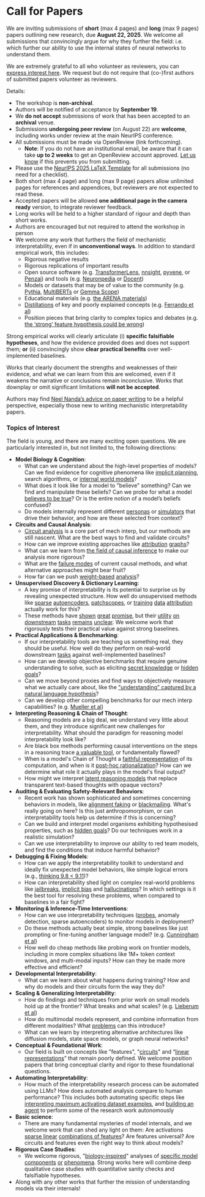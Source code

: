 # Call for Papers
We are inviting submissions of **short** (max 4 pages) and **long** (max 9 pages) papers outlining new research, due **August 22, 2025**. We welcome all submissions that convincingly argue for why they further the field: i.e. which further our ability to use the internal states of neural networks to understand them. 

We are extremely grateful to all who volunteer as reviewers, you can [express interest here](https://www.google.com/url?q=https://docs.google.com/forms/d/e/1FAIpQLSdiw1SJllzoTz_nqzDTzTOGb9DV3W_truQyh-WvYj_QGIi7Mg/viewform?usp%3Ddialog&sa=D&source=editors&ust=1752563459584549&usg=AOvVaw0i8tLGEpc9CfWGhJHRYkAJ). We request but do not require that (co-)first authors of submitted papers volunteer as reviewers. 

Details: 
* The workshop is **non-archival**.
* Authors will be notified of acceptance by **September 19**.
* We **do not accept** submissions of work that has been accepted to an **archival** venue.
* Submissions **undergoing peer review** (on August 22) are **welcome**, including works under review at the main NeurIPS conference.
* All submissions must be made via OpenReview (link forthcoming).
  * **Note**: If you do not have an institutional email, be aware that it can take **up to 2 weeks** to get an OpenReview account approved. [Let us know](mailto:neurips2025@mechinterpworkshop.com) if this prevents you from submitting.
* Please use the [NeurIPS 2025 LaTeX Template](https://www.google.com/url?q=https://media.neurips.cc/Conferences/NeurIPS2025/Styles.zip&sa=D&source=editors&ust=1752563459588378&usg=AOvVaw1_0NQ3OER86fGdZP-HPZYb) for all submissions (no need for a checklist).
* Both short (max 4 page) and long (max 9 page) papers allow unlimited pages for references and appendices, but reviewers are not expected to read these.
* Accepted papers will be allowed **one additional page in the camera ready** version, to integrate reviewer feedback.
* Long works will be held to a higher standard of rigour and depth than short works.
* Authors are encouraged but not required to attend the workshop in person
* We welcome any work that furthers the field of mechanistic interpretability, even if in **unconventional ways**. In addition to standard empirical work, this includes:
  * Rigorous negative results
  * Rigorous replications of important results
  * Open source software (e.g. [TransformerLens](https://www.google.com/url?q=https://github.com/neelnanda-io/TransformerLens&sa=D&source=editors&ust=1752563459590625&usg=AOvVaw2NhLrpEYR6_8syHDUenH98), [nnsight](https://www.google.com/url?q=https://github.com/ndif-team/nnsight&sa=D&source=editors&ust=1752563459590826&usg=AOvVaw0hTjvOHp_ckB-9g2NgkPc1), [pyvene](https://www.google.com/url?q=https://github.com/stanfordnlp/pyvene/tree/main/pyvene/models/mlp&sa=D&source=editors&ust=1752563459591008&usg=AOvVaw10dgYSxU80rrkZazf68C3o), or [Penzai](https://www.google.com/url?q=https://github.com/google-deepmind/penzai&sa=D&source=editors&ust=1752563459591192&usg=AOvVaw1ANOlGL8oRq4vEQPtvk9y7)) and tools (e.g. [Neuronpedia](https://www.google.com/url?q=http://neuronpedia.org&sa=D&source=editors&ust=1752563459591326&usg=AOvVaw0gStnpLZzb7tPubaY1BgdR) or [Docent](https://www.google.com/url?q=https://transluce.org/introducing-docent&sa=D&source=editors&ust=1752563459591542&usg=AOvVaw24EQpfUGl9hSyvJky7QgVU))
  * Models or datasets that may be of value to the community (e.g. [Pythia](https://www.google.com/url?q=https://arxiv.org/abs/2304.01373&sa=D&source=editors&ust=1752563459591918&usg=AOvVaw1tq94vEXXHoEJKcubhCIgF), [MultiBERTs](https://www.google.com/url?q=https://arxiv.org/abs/2106.16163&sa=D&source=editors&ust=1752563459592044&usg=AOvVaw1hUF9_XOna2OkvX5E9XLu5) or [Gemma Scope](https://www.google.com/url?q=https://arxiv.org/abs/2408.05147&sa=D&source=editors&ust=1752563459592154&usg=AOvVaw15qoBU7hfDpBOSsNb7AsDE))
  * Educational materials (e.g. [the ARENA materials](https://www.google.com/url?q=https://arena3-chapter1-transformer-interp.streamlit.app/&sa=D&source=editors&ust=1752563459592420&usg=AOvVaw2Y4nk8Le6v47MhWYO5UqYk))
  * [Distillations](https://www.google.com/url?q=https://distill.pub/2017/research-debt/&sa=D&source=editors&ust=1752563459592585&usg=AOvVaw2zrdLR7JWlwSrdfoxP2kZH) of key and poorly explained concepts (e.g. [Ferrando et al](https://www.google.com/url?q=https://arxiv.org/abs/2405.00208&sa=D&source=editors&ust=1752563459592803&usg=AOvVaw1NohixEmCz89iJORrm7ac-))
  * Position pieces that bring clarity to complex topics and debates (e.g. [the ‘strong’ feature hypothesis could be wrong](https://www.google.com/url?q=https://www.alignmentforum.org/posts/tojtPCCRpKLSHBdpn/the-strong-feature-hypothesis-could-be-wrong&sa=D&source=editors&ust=1752563459593378&usg=AOvVaw1UEbPbi105YEgiXys7qKff))

Strong empirical works will clearly articulate (i) **specific falsifiable hypotheses**, and how the evidence provided does and does not support them; **or** (ii) convincingly show **clear practical benefits** over well-implemented baselines. 

Works that clearly document the strengths and weaknesses of their evidence, and what we can learn from this are welcomed, even if it weakens the narrative or conclusions remain inconclusive. Works that downplay or omit significant limitations **will not be accepted**. 

Authors may find [Neel Nanda’s advice on paper writing](https://www.google.com/url?q=https://www.alignmentforum.org/posts/eJGptPbbFPZGLpjsp/highly-opinionated-advice-on-how-to-write-ml-papers&sa=D&source=editors&ust=1752563459595884&usg=AOvVaw3ObAzeTjKbDXDjSMJeNvr0) to be a helpful perspective, especially those new to writing mechanistic interpretability papers. 
### Topics of Interest
The field is young, and there are many exciting open questions. We are particularly interested in, but not limited to, the following directions: 
* **Model Biology & Cognition**:
  * What can we understand about the high-level properties of models? Can we find evidence for cognitive phenomena like [implicit planning](https://www.google.com/url?q=https://transformer-circuits.pub/2025/attribution-graphs/biology.html%23dives-poems&sa=D&source=editors&ust=1752563459597867&usg=AOvVaw2yOApKvYK6ueLf65u5DIZD), search algorithms, or [internal world models](https://www.google.com/url?q=https://arxiv.org/abs/2210.13382&sa=D&source=editors&ust=1752563459598200&usg=AOvVaw0z_sbukVGbFdiKjr2X0Kxd)?
  * What does it look like for a model to "believe" something? Can we find and manipulate these beliefs? Can we probe for what a model [believes to be true](https://www.google.com/url?q=https://arxiv.org/abs/2310.06824&sa=D&source=editors&ust=1752563459598657&usg=AOvVaw13LkhCvcR5W4E8mTLzgaQZ)? Or is the entire notion of a model’s beliefs confused?
  * Do models internally represent different [personas](https://www.google.com/url?q=https://arxiv.org/abs/2406.12094&sa=D&source=editors&ust=1752563459599031&usg=AOvVaw1PZOCgS7p-rJxPlQ-rJFn2) or [simulators](https://www.google.com/url?q=https://www.nature.com/articles/s41586-023-06647-8&sa=D&source=editors&ust=1752563459599170&usg=AOvVaw1_Ot6NLytKqinTDHlzb3xz) that drive their behavior, and how are these selected from context?
* **Circuits and Causal Analysis**:
  * [Circuit analysis](https://www.google.com/url?q=https://distill.pub/2020/circuits/zoom-in/&sa=D&source=editors&ust=1752563459599766&usg=AOvVaw2J1sTIYQa_C6eGUQZhsPHw) is a core part of mech interp, but our methods are still nascent. What are the best ways to find and validate circuits?
  * How can we improve existing approaches like [attribution](https://www.google.com/url?q=https://arxiv.org/abs/2406.11944&sa=D&source=editors&ust=1752563459600306&usg=AOvVaw1Q2f157x5_3CrV49OGAtDx) [graphs](https://www.google.com/url?q=https://transformer-circuits.pub/2025/attribution-graphs/methods.html&sa=D&source=editors&ust=1752563459600473&usg=AOvVaw0ekFmToqKlgbBMauFDnpNZ)?
  * What can we learn from [the field of causal inference](https://www.google.com/url?q=https://arxiv.org/abs/2407.04690&sa=D&source=editors&ust=1752563459600916&usg=AOvVaw0HfbN06VEM7O1zvk_NMOIP) to make our analysis more rigorous?
  * What are the [failure modes](https://www.google.com/url?q=https://arxiv.org/abs/2307.15771&sa=D&source=editors&ust=1752563459601433&usg=AOvVaw3GBNkitEj6rH2O2q5gxQak) of current causal methods, and what alternative approaches might bear fruit?
  * How far can we push [weight-based](https://www.google.com/url?q=https://arxiv.org/abs/2301.05217&sa=D&source=editors&ust=1752563459601950&usg=AOvVaw3RYDYaq5ud8rtdqiVKcDhD) [analysis](https://www.google.com/url?q=https://arxiv.org/abs/2410.08417&sa=D&source=editors&ust=1752563459602137&usg=AOvVaw3j6tr953CuWOhQBamYjFVA)?
* **Unsupervised Discovery & Dictionary Learning**:
  * A key promise of interpretability is its potential to surprise us by revealing unexpected structure. How well do unsupervised methods like [sparse](https://www.google.com/url?q=https://arxiv.org/abs/2103.15949&sa=D&source=editors&ust=1752563459602933&usg=AOvVaw2goYjoq9cVjz21NjsqNOtM) [autoencoders](https://www.google.com/url?q=https://transformer-circuits.pub/2023/monosemantic-features&sa=D&source=editors&ust=1752563459603151&usg=AOvVaw3ZCy3UmucaUw3-FKI9Pxud), [patch](https://www.google.com/url?q=https://arxiv.org/abs/2401.06102&sa=D&source=editors&ust=1752563459603304&usg=AOvVaw2g0CAKkU-01jmIhJpCelAv)[scopes](https://www.google.com/url?q=https://arxiv.org/abs/2403.10949v2&sa=D&source=editors&ust=1752563459603393&usg=AOvVaw2lznG-8z5LoJC2JCspe8uq), or [training](https://www.google.com/url?q=https://proceedings.mlr.press/v70/koh17a?ref%3Dhttps://githubhelp.com&sa=D&source=editors&ust=1752563459603533&usg=AOvVaw2sTZbDMxQidj7ELNrNmyo1) [data](https://www.google.com/url?q=https://arxiv.org/abs/2308.03296&sa=D&source=editors&ust=1752563459603653&usg=AOvVaw2SWsQJxK-BjojafbgRaocO) [attribution](https://www.google.com/url?q=https://arxiv.org/abs/2205.11482&sa=D&source=editors&ust=1752563459603790&usg=AOvVaw0lsIrGilMg57GpweGfEbNQ) actually work for this?
  * These methods have [shown](https://www.google.com/url?q=https://transformer-circuits.pub/2024/scaling-monosemanticity/index.html&sa=D&source=editors&ust=1752563459604125&usg=AOvVaw3oczqJgwu03vIuBwbZgAwn) [great](https://www.google.com/url?q=https://transformer-circuits.pub/2025/attribution-graphs/biology.html&sa=D&source=editors&ust=1752563459604270&usg=AOvVaw3xOX59ZHRHTX0r7mzDPu55) [promise](https://www.google.com/url?q=https://arxiv.org/abs/2503.10965&sa=D&source=editors&ust=1752563459604376&usg=AOvVaw2_kwgLdIaw9BTmUjPXFTcS), but their [utility](https://www.google.com/url?q=https://arxiv.org/abs/2502.16681&sa=D&source=editors&ust=1752563459604494&usg=AOvVaw0LG0LXOvxJGIdJR-CXMyCT) [on](https://www.google.com/url?q=https://www.tilderesearch.com/blog/sieve&sa=D&source=editors&ust=1752563459604591&usg=AOvVaw3ov7ArzWn9nEUaK7O44fyX) [downstream](https://www.google.com/url?q=https://arxiv.org/abs/2501.17148&sa=D&source=editors&ust=1752563459604696&usg=AOvVaw2sLpyAyDVQ-2SJV9LrGOEx) [tasks](https://www.google.com/url?q=https://transformer-circuits.pub/2024/features-as-classifiers/index.html&sa=D&source=editors&ust=1752563459604844&usg=AOvVaw0SA3YR0qKHmB_zXwkeliBu) [remains](https://www.google.com/url?q=https://arxiv.org/abs/2502.04382&sa=D&source=editors&ust=1752563459604970&usg=AOvVaw23-3PdeFJERZAdmcXVBU8R) [unclear](https://www.google.com/url?q=https://www.alignmentforum.org/posts/4uXCAJNuPKtKBsi28/negative-results-for-saes-on-downstream-tasks&sa=D&source=editors&ust=1752563459605120&usg=AOvVaw0TckpgAl7mbJpWTCVgINKJ). We welcome work that rigorously tests their practical value against strong baselines.
* **Practical Applications & Benchmarking**:
  * If our interpretability tools are teaching us something real, they should be useful. How well do they perform on real-world downstream [tasks](https://www.google.com/url?q=https://www.lesswrong.com/posts/wGRnzCFcowRCrpX4Y/downstream-applications-as-validation-of-interpretability&sa=D&source=editors&ust=1752563459606055&usg=AOvVaw3D6GJsVNLSS2em0ndY7Kkp) against well-implemented baselines?
  * How can we develop objective benchmarks that require genuine understanding to solve, such as eliciting [secret knowledge](https://www.google.com/url?q=https://arxiv.org/abs/2505.14352&sa=D&source=editors&ust=1752563459606533&usg=AOvVaw3biQo2kElohR-AowpLQsca) or [hidden goals](https://www.google.com/url?q=https://arxiv.org/abs/2503.10965&sa=D&source=editors&ust=1752563459606668&usg=AOvVaw37FIOYd_ZXWJb6HFVQInUW)?
  * Can we move beyond proxies and find ways to objectively measure what we actually care about, like the ["understanding" captured by a natural language hypothesis](https://www.google.com/url?q=https://arxiv.org/abs/2502.04382&sa=D&source=editors&ust=1752563459607197&usg=AOvVaw0EFEgJqPYRU5TMAF5yBUNL)?
  * Can we develop other compelling benchmarks for our mech interp capabilities? (e.g. [Mueller et al](https://www.google.com/url?q=https://arxiv.org/abs/2504.13151&sa=D&source=editors&ust=1752563459607626&usg=AOvVaw3tQ6pPIYbLEH-ODn9u_lcA))
* **Interpreting Reasoning & Chain of Thought**:
  * Reasoning models are a big deal, we understand very little about them, and they introduce significant new challenges for interpretability. What should the paradigm for reasoning model interpretability look like?
  * Are black box methods performing causal interventions on the steps in a reasoning trace [a valuable tool](https://www.google.com/url?q=https://arxiv.org/abs/2506.19143&sa=D&source=editors&ust=1752563459608722&usg=AOvVaw0shYccD5u8gdsiWY5BX4fk), or fundamentally flawed?
  * When is a model's Chain of Thought a [faithful representation](https://www.google.com/url?q=https://arxiv.org/abs/2305.04388&sa=D&source=editors&ust=1752563459609189&usg=AOvVaw3IqZzXuUh7hcAu7Z_l3_cJ) of its computation, and when is it [post-hoc rationalization](https://www.google.com/url?q=https://arxiv.org/abs/2503.08679&sa=D&source=editors&ust=1752563459609395&usg=AOvVaw0objz4G9dCyc_6pTSm8tiy)? How can we determine what role it actually plays in the model's final output?
  * How might we interpret [latent reasoning models](https://www.google.com/url?q=https://arxiv.org/abs/2412.06769&sa=D&source=editors&ust=1752563459609822&usg=AOvVaw1QU18yyyRhgSTkFJnMTe5u) that replace transparent text-based thoughts with opaque vectors?
* **Auditing & Evaluating Safety-Relevant Behaviors**:
  * Recent work has shown sophisticated and sometimes concerning behaviors in models, like [alignment faking](https://www.google.com/url?q=https://arxiv.org/abs/2412.14093&sa=D&source=editors&ust=1752563459610810&usg=AOvVaw0FFIJeiHXo1-3yHtiKJ4wF) or [blackmailing](https://www.google.com/url?q=https://www.anthropic.com/research/agentic-misalignment&sa=D&source=editors&ust=1752563459611137&usg=AOvVaw1HTqkEv_-75L0iFdyrG1G8). What's really going on here? Is this just anthropomorphism, or can interpretability tools help us determine if this is concerning?
  * Can we build and interpret model organisms exhibiting hypothesised properties, such as [hidden goals](https://www.google.com/url?q=https://arxiv.org/abs/2503.10965&sa=D&source=editors&ust=1752563459612104&usg=AOvVaw0bB76iBDGHRgs-lIGB5Din)? Do our techniques work in a realistic simulation?
  * Can we use interpretability to improve our ability to red team models, and find the conditions that induce harmful behavior?
* **Debugging & Fixing Models**:
  * How can we apply the interpretability toolkit to understand and ideally fix unexpected model behaviors, like simple logical errors (e.g., [thinking 9.8 < 9.11](https://www.google.com/url?q=https://transluce.org/observability-interface&sa=D&source=editors&ust=1752563459613617&usg=AOvVaw1AtV5ZpecnC_m_woN-pyEv))?
  * How can interpretability shed light on complex real-world problems like [jailbreaks](https://www.google.com/url?q=https://transformer-circuits.pub/2025/attribution-graphs/biology.html%23dives-jailbreak&sa=D&source=editors&ust=1752563459614177&usg=AOvVaw2DdaL9Ayp7C_6iGw3O4Ynk), [implicit bias](https://www.google.com/url?q=https://arxiv.org/abs/2506.10922&sa=D&source=editors&ust=1752563459614359&usg=AOvVaw0RgwwdzUpATqb17uRMdBv_) and [hallucinations](https://www.google.com/url?q=https://arxiv.org/abs/2411.14257&sa=D&source=editors&ust=1752563459614544&usg=AOvVaw3_Q8IuDwL6EYITI6lZ9n_m)? In which settings is it the best tool for resolving these problems, when compared to baselines in a fair fight?
* **Monitoring & Inference-Time Interventions**:
  * How can we use interpretability techniques ([probes](https://www.google.com/url?q=https://arxiv.org/abs/2102.12452&sa=D&source=editors&ust=1752563459615567&usg=AOvVaw2rs5fpHv8eXY56xNTwBR1Q), anomaly detection, sparse autoencoders) to monitor models in deployment?
  * Do these methods actually beat simple, strong baselines like just prompting or fine-tuning another language model? (e.g. [Cunningham et al](https://www.google.com/url?q=https://alignment.anthropic.com/2025/cheap-monitors/&sa=D&source=editors&ust=1752563459616490&usg=AOvVaw3ckY-5fF-0YeD6dg8QNL67))
  * How well do cheap methods like probing work on frontier models, including in more complex situations like 1M+ token context windows, and multi-modal inputs? How can they be made more effective and efficient?
* **Developmental Interpretability**:
  * What can we learn about what happens during training? How and why do models and their circuits form the way they do?
* **Scaling & Generalizing Interpretability**:
  * How do findings and techniques from prior work on small models hold up at the frontier? What breaks and what scales? (e.g. [Lieberum et al](https://www.google.com/url?q=https://arxiv.org/abs/2307.09458&sa=D&source=editors&ust=1752563459618716&usg=AOvVaw08e-UIbdhcniwiPj3A93y8))
  * How do multimodal models represent, and combine information from different modalities? What [problems](https://www.google.com/url?q=https://openreview.net/pdf?id%3DVUhRdZp8ke&sa=D&source=editors&ust=1752563459619218&usg=AOvVaw0Lf2AxrjR06fiLOwBwNKYu) can this introduce?
  * What can we learn by interpreting alternative architectures like diffusion models, state space models, or graph neural networks?
* **Conceptual & Foundational Work**:
  * Our field is built on concepts like "features", "[circuits](https://www.google.com/url?q=https://distill.pub/2020/circuits/zoom-in/&sa=D&source=editors&ust=1752563459620184&usg=AOvVaw2-v36Zc6HaotHMQvXUP1G1)" and “[linear representations](https://www.google.com/url?q=https://transformer-circuits.pub/2024/july-update/index.html%23linear-representations&sa=D&source=editors&ust=1752563459620408&usg=AOvVaw0Ale3LE_5zOich_DEmXZFP)” that remain poorly defined. We welcome position papers that bring conceptual clarity and rigor to these foundational questions.
* **Automating Interpretability**:
  * How much of the interpretability research process can be automated using LLMs? How does automated analysis compare to human performance? This includes both automating specific steps like [interpreting maximum activating dataset examples](https://www.google.com/url?q=https://openaipublic.blob.core.windows.net/neuron-explainer/paper/index.html&sa=D&source=editors&ust=1752563459621682&usg=AOvVaw3cUJTSJ1FWUh5UXgoG03Iq), and [building an agent](https://www.google.com/url?q=https://arxiv.org/abs/2404.14394&sa=D&source=editors&ust=1752563459621954&usg=AOvVaw2i5tC44FKYw-ZinPIemOwu) to perform some of the research work autonomously
* **Basic science**:
  * There are many fundamental mysteries of model internals, and we welcome work that can shed any light on them: Are activations [sparse linear](https://www.google.com/url?q=https://arxiv.org/abs/1601.03764&sa=D&source=editors&ust=1752563459622772&usg=AOvVaw2pe-KTRzHTMPncTfmOxyiP) [combinations of features](https://www.google.com/url?q=https://transformer-circuits.pub/2022/toy_model/index.html&sa=D&source=editors&ust=1752563459623045&usg=AOvVaw0GdzeCPCCa4iww7XBeld1M)? Are features universal? Are circuits and features even the right way to think about models?
* **Rigorous Case Studies**:
  * We welcome rigorous, "[biology-inspired](https://www.google.com/url?q=https://distill.pub/2020/circuits/curve-circuits/&sa=D&source=editors&ust=1752563459623955&usg=AOvVaw2RE50cdMrdmBPChRS8dhXX)" analyses of [specific model](https://www.google.com/url?q=https://arxiv.org/abs/2310.04625&sa=D&source=editors&ust=1752563459624231&usg=AOvVaw3ctnfxn0SdcMdIaFjL7X8J) [components](https://www.google.com/url?q=https://transformer-circuits.pub/2024/scaling-monosemanticity/index.html&sa=D&source=editors&ust=1752563459624485&usg=AOvVaw1Q0VCOX9SVHI6S1YpEeTIn) [or](https://www.google.com/url?q=https://arxiv.org/abs/2305.01610&sa=D&source=editors&ust=1752563459624650&usg=AOvVaw0AJ8WiqbUikS0As6W-CRRb) [phenomena](https://www.google.com/url?q=https://arxiv.org/abs/2306.09346&sa=D&source=editors&ust=1752563459624830&usg=AOvVaw1Dqm-cHPmPo4inxjOywLow). Strong works here will combine deep qualitative case studies with quantitative sanity checks and falsifiable hypotheses.
* Along with any other works that further the mission of understanding models via their internals!
